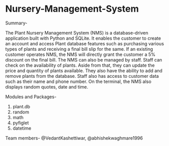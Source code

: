 # Nursery-Management-System
Summary-

The Plant Nursery Management System (NMS) is a database-driven application built with Python and SQLite. It enables the customer to create an account and access Plant database features such as purchasing various types of plants and receiving a final bill slip for the same. If an existing customer operates NMS, the NMS will directly grant the customer a 5% discount on the final bill. The NMS can also be managed by staff. Staff can check on the availability of plants. Aside from that, they can update the price and quantity of plants available. They also have the ability to add and remove plants from the database. Staff also has access to customer data such as their name and phone number. On the terminal, the NMS also displays random quotes, date and time. 

Modules and Packages-
1. plant.db
2. random
3. math
4. pyfiglet
5. datetime

Team members- @VedantKashettiwar, @abhishekwaghmare1996
